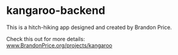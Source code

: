 # kangaroo-backend
This is a hitch-hiking app designed and created by Brandon Price.  

Check this out for more details:  
www.BrandonPrice.org/projects/kangaroo
